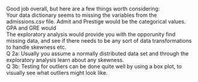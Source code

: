 Good job overall, but here are a few things worth considering: <br>
Your data dictionary seems to missing the variables from the admissions.csv file. Admit and Prestige would be the categorical values. GPA and GRE would <br>
The exploratory analysis would provide you with the opporunity find missing data, and see if there needs to be any sort of data transformations to handle skewness etc. <br>
Q 2a: Usually you assume a normally distributed data set and through the exploratory analysis learn about any skewness. <br>
Q 3b: Testing for outliers can be done quite well by using a box plot, to visually see what outliers might look like. 